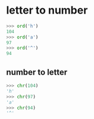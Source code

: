 # letter to number

```python
>>> ord('h')
104
>>> ord('a')
97
>>> ord('^')
94
```

## number to letter

```python
>>> chr(104)
'h'
>>> chr(97)
'a'
>>> chr(94)
'^'
```
